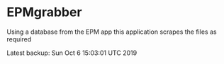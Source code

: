 # EPMgrabber
Using a database from the EPM app this application scrapes the files as required


Latest backup: Sun Oct 6 15:03:01 UTC 2019

